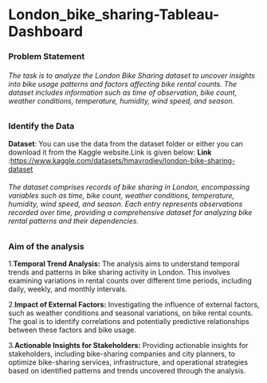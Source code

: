 # London_bike_sharing-Tableau-Dashboard
### Problem Statement
###### The task is to analyze the London Bike Sharing dataset to uncover insights into bike usage patterns and factors affecting bike rental counts. The dataset includes information such as time of observation, bike count, weather conditions, temperature, humidity, wind speed, and season.
### Identify the Data
**Dataset**: You can use the data from the dataset folder or either you can download it from the Kaggle website.Link is given below:
**Link** :https://www.kaggle.com/datasets/hmavrodiev/london-bike-sharing-dataset
###### The dataset comprises records of bike sharing in London, encompassing variables such as time, bike count, weather conditions, temperature, humidity, wind speed, and season. Each entry represents observations recorded over time, providing a comprehensive dataset for analyzing bike rental patterns and their dependencies.
### Aim of the analysis
1.**Temporal Trend Analysis:** The analysis aims to understand temporal trends and patterns in bike sharing activity in London. This involves examining variations in rental counts over different time periods, including daily, weekly, and monthly intervals.

2.**Impact of External Factors:** Investigating the influence of external factors, such as weather conditions and seasonal variations, on bike rental counts. The goal is to identify correlations and potentially predictive relationships between these factors and bike usage.

3.**Actionable Insights for Stakeholders:** Providing actionable insights for stakeholders, including bike-sharing companies and city planners, to optimize bike-sharing services, infrastructure, and operational strategies based on identified patterns and trends uncovered through the analysis.
